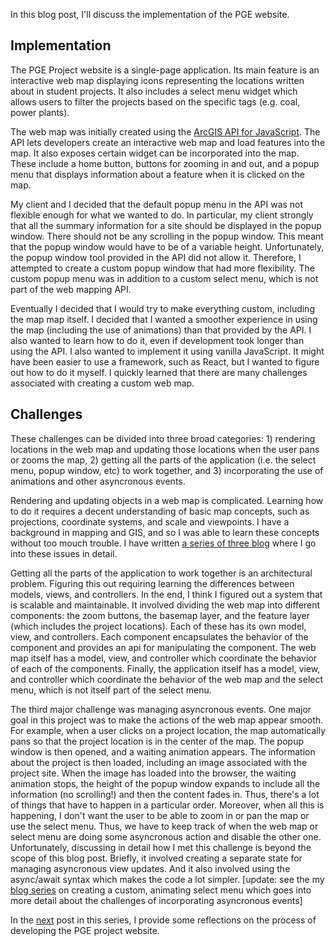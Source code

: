 In this blog post, I'll discuss the implementation of the PGE website.

## Implementation

The PGE Project website is a single-page application. Its main feature is an interactive web map displaying icons representing the locations written about in student projects. It also includes a select menu widget which allows users to filter the projects based on the specific tags (e.g. coal, power plants).

The web map was initially created using the [ArcGIS API for JavaScript](https://developers.arcgis.com/javascript/3/). The API lets developers create an interactive web map and load features into the map. It also exposes certain widget can be incorporated into the map. These include a home button, buttons for zooming in and out, and a popup menu that displays information about a feature when it is clicked on the map.

My client and I decided that the default popup menu in the API was not flexible enough for what we wanted to do. In particular, my client strongly that all the summary information for a site should be displayed in the popup window. There should not be any scrolling in the popup window. This meant that the popup window would have to be of a variable height. Unfortunately, the popup window tool provided in the API did not allow it. Therefore, I attempted to create a custom popup window that had more flexibility. The custom popup menu was in addition to a custom select menu, which is not part of the web mapping API.

Eventually I decided that I would try to make everything custom, including the map map itself. I decided that I wanted a smoother experience in using the map (including the use of animations) than that provided by the API. I also wanted to learn how to do it, even if development took longer than using the API. I also wanted to implement it using vanilla JavaScript. It might have been easier to use a framework, such as React, but I wanted to figure out how to do it myself. I quickly learned that there are many challenges associated with creating a custom web map.

## Challenges

These challenges can be divided into three broad categories: 1) rendering locations in the web map and updating those locations when the user pans or zooms the map, 2) getting all the parts of the application (i.e. the select menu, popup window, etc) to work together, and 3) incorporating the use of animations and other asyncronous events.

Rendering and updating objects in a web map is complicated. Learning how to do it requires a decent understanding of basic map concepts, such as projections, coordinate systems, and scale and viewpoints. I have a background in mapping and GIS, and so I was able to learn these concepts without too mouch trouble. I have written [a series of three blog](understanding-web-maps-part-1) where I go into these issues in detail.

Getting all the parts of the application to work together is an architectural problem. Figuring this out requiring learning the differences between models, views, and controllers. In the end, I think I figured out a system that is scalable and maintainable. It involved dividing the web map into different components: the zoom buttons, the basemap layer, and the feature layer (which includes the project locations). Each of these has its own model, view, and controllers. Each component encapsulates the behavior of the component and provides an api for manipulating the component. The web map itself has a model, view, and controller which coordinate the behavior of each of the components. Finally, the application itself has a model, view, and controller which coordinate the behavior of the web map and the select menu, which is not itself part of the select menu.

The third major challenge was managing asyncronous events. One major goal in this project was to make the actions of the web map appear smooth. For example, when a user clicks on a project location, the map automatically pans so that the project location is in the center of the map. The popup window is then opened, and a waiting animation appears. The information about the project is then loaded, including an image associated with the project site. When the image has loaded into the browser, the waiting animation stops, the height of the popup window expands to include all the information (no scrolling!) and then the content fades in. Thus, there's a lot of things that have to happen in a particular order. Moreover, when all this is happening, I don't want the user to be able to zoom in or pan the map or use the select menu. Thus, we have to keep track of when the web map or select menu are doing some asyncronous action and disable the other one. Unfortunately, discussing in detail how I met this challenge is beyond the scope of this blog post. Briefly, it involved creating a separate state for managing asyncronous view updates. And it also involved using the async/await syntax which makes the code a lot simpler. [update: see the my [blog series](select-menu-part-1) on creating a custom, animating select menu which goes into more detail about the challenges of incorporating asyncronous events]

In the [next](pge-3) post in this series, I provide some reflections on the process of developing the PGE project website.
